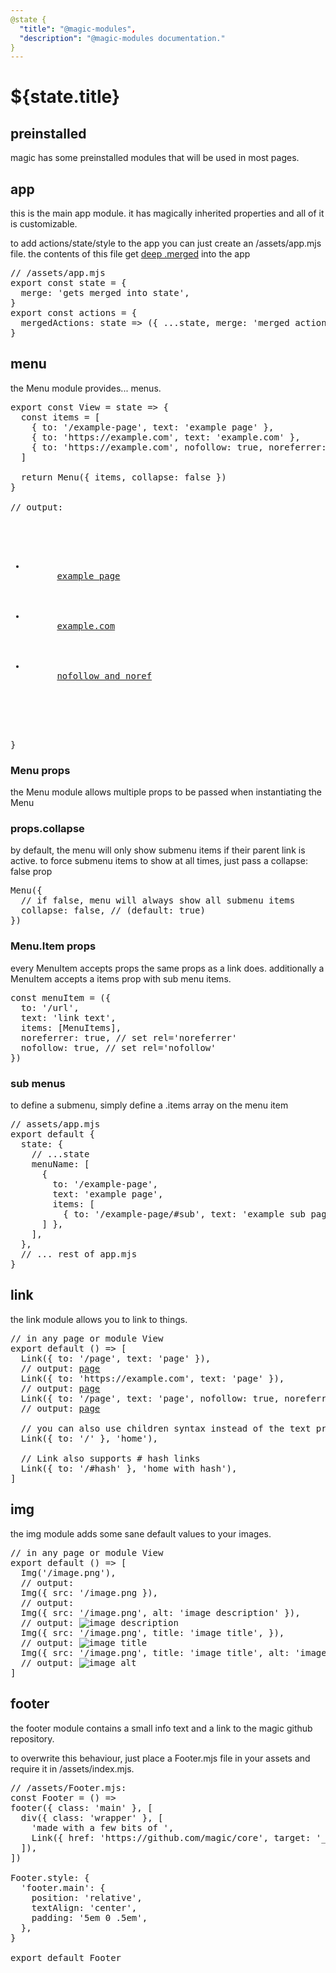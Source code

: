 ```yaml
---
@state {
  "title": "@magic-modules",
  "description": "@magic-modules documentation."
}
---
```


# ${state.title}

<h2 id='preinstalled'>preinstalled</h2>

magic has some preinstalled modules that will be used in most pages.

<h2 id='app'>app</h2>

this is the main app module.
it has magically inherited properties and all of it is customizable.

to add actions/state/style to the app you can just create an /assets/app.mjs file.
the contents of this file get
[deep .merged](https://github.com/magic/deep)
into the app

<Pre>
// /assets/app.mjs
export const state = {
  merge: 'gets merged into state',
}
export const actions = {
  mergedActions: state => ({ ...state, merge: 'merged action executed' }),
}
</Pre>

<h2 id='menu'>menu</h2>

the Menu module provides... menus.

<Pre>
export const View = state => {
  const items = [
    { to: '/example-page', text: 'example page' },
    { to: 'https://example.com', text: 'example.com' },
    { to: 'https://example.com', nofollow: true, noreferrer: true, target: 'utopia', text: 'nofollow and noref" },
  ]

  return Menu({ items, collapse: false })
}

// output:
<nav class="Menu">
  <ul>
    <li>
      <a onclick="actions.go" href="{{ root }}example-page">example page</a>
    </li>
    <li>
      <a href="https://example.com" target="_blank" rel="noopener">example.com</a>
    </li>
    <li>
      <a href="https://example.com" target="utopia" rel="noopener nofollow noreferrer">nofollow and noref</a>
    </li>
  </ul>
</nav>
}
</Pre>

<h3 id='menu-props'>Menu props</h3>

the Menu module allows multiple props to be passed when instantiating the Menu

<h3 id='menu-props-collapse'>props.collapse</h3>

by default, the menu will only show submenu items if their parent link is active.
to force submenu items to show at all times, just pass a collapse: false prop

<Pre>
Menu({
  // if false, menu will always show all submenu items
  collapse: false, // (default: true)
})
</Pre>

<h3 id='menu-item-props'>Menu.Item props</h3>

every MenuItem accepts props the same props as a link does.
additionally a MenuItem accepts a items prop with sub menu items.

<Pre>
const menuItem = ({
  to: '/url',
  text: 'link text',
  items: [MenuItems],
  noreferrer: true, // set rel='noreferrer'
  nofollow: true, // set rel='nofollow'
})
</Pre>

<h3 id='menu-sub-menus'>sub menus</h3>

to define a submenu, simply define a .items array on the menu item

<Pre>
// assets/app.mjs
export default {
  state: {
    // ...state
    menuName: [
      {
        to: '/example-page',
        text: 'example page',
        items: [
          { to: '/example-page/#sub', text: 'example sub page' },
      ] },
    ],
  },
  // ... rest of app.mjs
}
</Pre>

<h2 id='link'>link</h2>

the link module allows you to link to things.

<Pre>
// in any page or module View
export default () => [
  Link({ to: '/page', text: 'page' }),
  // output: <a href="/page" onclick="actions.go">page</a>
  Link({ to: 'https://example.com', text: 'page' }),
  // output: <a href="https://example.com" target="_blank" rel="noopener">page</a>
  Link({ to: '/page', text: 'page', nofollow: true, noreferrer: true }),
  // output: <a href="https://example.com" target="_blank" rel="nofollow noreferrer noopener">page</a>

  // you can also use children syntax instead of the text prop:
  Link({ to: '/' }, 'home'),

  // Link also supports # hash links
  Link({ to: '/#hash' }, 'home with hash'),
]
</Pre>

<h2 id='img'>img</h2>

the img module adds some sane default values to your images.

<Pre>
// in any page or module View
export default () => [
  Img('/image.png'),
  // output: <img src="/image.png" alt="" role="presentation"/>
  Img({ src: '/image.png }),
  // output: <img src="/image.png" alt="" role="presentation"/>
  Img({ src: '/image.png', alt: 'image description' }),
  // output: <img src="/image.png" alt="image description" />
  Img({ src: '/image.png', title: 'image title', }),
  // output: <img src="/image.png" title="image title" alt="image title"/>
  Img({ src: '/image.png', title: 'image title', alt: 'image alt' }),
  // output: <img src="/image.png" title="image title" alt="image alt"/>
]
</Pre>

<h2 id='footer'>footer</h2>

the footer module contains a small info text and a link to the magic github repository.

to overwrite this behaviour, just place a Footer.mjs file in your assets and require it in /assets/index.mjs.

<Pre>
// /assets/Footer.mjs:
const Footer = () =>
footer({ class: 'main' }, [
  div({ class: 'wrapper' }, [
    'made with a few bits of ',
    Link({ href: 'https://github.com/magic/core', target: '_blank', rel: 'noopener' }, 'magic'),
  ]),
])

Footer.style: {
  'footer.main': {
    position: 'relative',
    textAlign: 'center',
    padding: '5em 0 .5em',
  },
}

export default Footer
</Pre>
